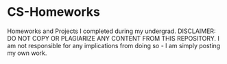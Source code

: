# CS-Homeworks
Homeworks and Projects I completed during my undergrad.
DISCLAIMER: DO NOT COPY OR PLAGIARIZE ANY CONTENT FROM THIS REPOSITORY. I am not responsible for any implications from doing so - I am simply posting my own work.
